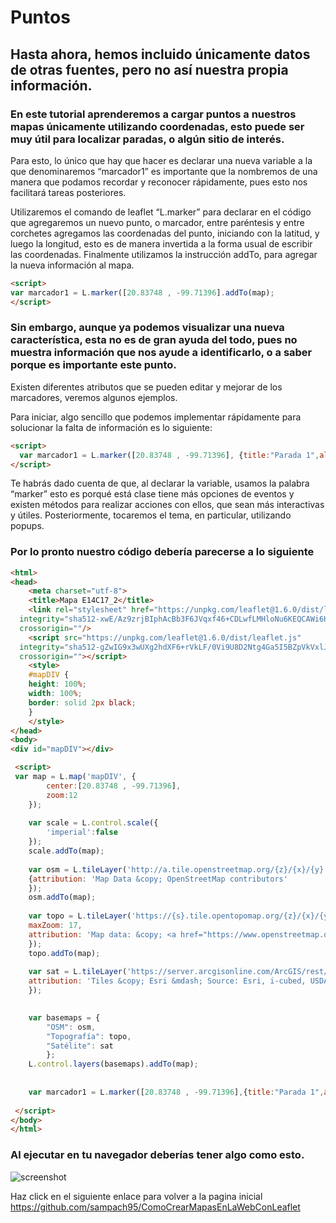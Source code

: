 # Puntos
## Hasta ahora, hemos incluido únicamente datos de otras fuentes, pero no así nuestra propia información.
 ### En este tutorial aprenderemos a cargar puntos a nuestros mapas únicamente utilizando coordenadas, esto puede ser muy útil para localizar paradas, o algún sitio de interés.
 
Para esto, lo único que hay que hacer es declarar una nueva variable a la que denominaremos “marcador1” es importante que la nombremos de una manera que podamos recordar y reconocer rápidamente, pues esto nos facilitará tareas posteriores.

Utilizaremos el comando de leaflet “L.marker” para declarar en el código que agregaremos un nuevo punto, o marcador, entre paréntesis y entre corchetes agregamos las coordenadas del punto, iniciando con la latitud, y luego la longitud, esto es de manera invertida a la forma usual de escribir las coordenadas. Finalmente utilizamos la instrucción addTo, para agregar la nueva información al mapa.

``` html
<script>	
var marcador1 = L.marker([20.83748 , -99.71396].addTo(map);
</script>
```

### Sin embargo, aunque ya podemos visualizar una nueva característica, esta no es de gran ayuda del todo, pues no muestra información que nos ayude a identificarlo, o a saber porque es importante este punto.

Existen diferentes atributos que se pueden editar y mejorar de los marcadores, veremos algunos ejemplos. 

Para iniciar, algo sencillo que podemos implementar rápidamente para solucionar la falta de información es lo siguiente:

``` html
<script>	
  var marcador1 = L.marker([20.83748 , -99.71396], {title:"Parada 1",alt:"",draggable:true}) .addTo(map);
</script>
```
Te habrás dado cuenta de que, al declarar la variable, usamos la palabra “marker” esto es porqué está clase tiene más opciones de eventos y existen métodos para realizar acciones con ellos, que sean más interactivas y útiles. Posteriormente, tocaremos el tema, en particular, utilizando popups. 

### Por lo pronto nuestro código debería parecerse a lo siguiente
``` html
<html>
<head>
	<meta charset="utf-8">
	<title>Mapa E14C17_2</title>
	<link rel="stylesheet" href="https://unpkg.com/leaflet@1.6.0/dist/leaflet.css"
  integrity="sha512-xwE/Az9zrjBIphAcBb3F6JVqxf46+CDLwfLMHloNu6KEQCAWi6HcDUbeOfBIptF7tcCzusKFjFw2yuvEpDL9wQ=="
  crossorigin=""/>
	<script src="https://unpkg.com/leaflet@1.6.0/dist/leaflet.js"
  integrity="sha512-gZwIG9x3wUXg2hdXF6+rVkLF/0Vi9U8D2Ntg4Ga5I5BZpVkVxlJWbSQtXPSiUTtC0TjtGOmxa1AJPuV0CPthew=="
  crossorigin=""></script>
	<style>
	#mapDIV {
	height: 100%;
	width: 100%;
	border: solid 2px black;
	}
	</style>
</head>
<body>
<div id="mapDIV"></div>

 <script>	
 var map = L.map('mapDIV', {
		center:[20.83748 , -99.71396],
		zoom:12
	});
	
	var scale = L.control.scale({
		'imperial':false
	});
	scale.addTo(map);
	
	var osm = L.tileLayer('http://a.tile.openstreetmap.org/{z}/{x}/{y}.png',
	{attribution: 'Map Data &copy; OpenStreetMap contributors'
	});
	osm.addTo(map);
	
	var topo = L.tileLayer('https://{s}.tile.opentopomap.org/{z}/{x}/{y}.png', {
	maxZoom: 17,
	attribution: 'Map data: &copy; <a href="https://www.openstreetmap.org/copyright">OpenStreetMap</a> contributors, <a href="http://viewfinderpanoramas.org">SRTM</a> | Map style: &copy; <a href="https://opentopomap.org">OpenTopoMap</a> (<a href="https://creativecommons.org/licenses/by-sa/3.0/">CC-BY-SA</a>)'
	}); 
	topo.addTo(map);
	
	var sat = L.tileLayer('https://server.arcgisonline.com/ArcGIS/rest/services/World_Imagery/MapServer/tile/{z}/{y}/{x}', {
	attribution: 'Tiles &copy; Esri &mdash; Source: Esri, i-cubed, USDA, USGS, AEX, GeoEye, Getmapping, Aerogrid, IGN, IGP, UPR-EGP, and the GIS User Community'
	});

	
	var basemaps = {
		"OSM": osm,
		"Topografía": topo,										
		"Satélite": sat
		};
	L.control.layers(basemaps).addTo(map);
	
	
	var marcador1 = L.marker([20.83748 , -99.71396],{title:"Parada 1",alt:"",draggable:true}).addTo(map);
	
 </script>
</body>
</html>
```
### Al ejecutar en tu navegador deberías tener algo como esto.

![screenshot](https://raw.githubusercontent.com/sampach95/Puntos/master/img/puntos.png )



Haz click en el siguiente enlace para volver a la pagina inicial
https://github.com/sampach95/ComoCrearMapasEnLaWebConLeaflet
